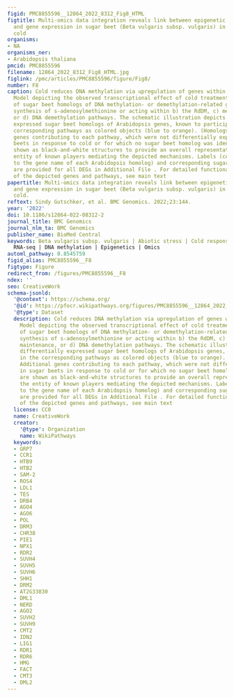 ```yaml
---
figid: PMC8855596__12864_2022_8312_Fig8_HTML
figtitle: Multi-omics data integration reveals link between epigenetic modifications
  and gene expression in sugar beet (Beta vulgaris subsp. vulgaris) in response to
  cold
organisms:
- NA
organisms_ner:
- Arabidopsis thaliana
pmcid: PMC8855596
filename: 12864_2022_8312_Fig8_HTML.jpg
figlink: /pmc/articles/PMC8855596/figure/Fig8/
number: F8
caption: Cold reduces DNA methylation via upregulation of genes within the ROS1-pathway.
  Model depicting the observed transcriptional effect of cold treatment on expression
  of sugar beet homologs of DNA methylation- or demethylation-related genes a) mediating
  synthesis of s-adenosylmethionine or acting within b) the RdDM, c) methylation maintenance,
  or d) DNA demethylation pathways. The schematic illustration depicts differentially
  expressed sugar beet homologs of Arabidopsis genes, known to participate in the
  corresponding pathways as colored objects (blue to orange). (Homologs of) Additional
  genes contributing to each pathway, which were not differentially expressed in sugar
  beets in response to cold or for which no sugar beet homolog was identified, are
  shown as black-and-white structures to provide an overall representation of the
  entity of known players mediating the depicted mechanisms. Labels (corresponding
  to the gene name of each Arabidopsis homolog) and corresponding sugar beet accessions
  are provided for all DEGs in Additional File . For detailed functional description
  of the depicted genes and pathways, see main text
papertitle: Multi-omics data integration reveals link between epigenetic modifications
  and gene expression in sugar beet (Beta vulgaris subsp. vulgaris) in response to
  cold.
reftext: Sindy Gutschker, et al. BMC Genomics. 2022;23:144.
year: '2022'
doi: 10.1186/s12864-022-08312-2
journal_title: BMC Genomics
journal_nlm_ta: BMC Genomics
publisher_name: BioMed Central
keywords: Beta vulgaris subsp. vulgaris | Abiotic stress | Cold response | WGBS |
  RNA-seq | DNA methylation | Epigenetics | Omics
automl_pathway: 0.8545759
figid_alias: PMC8855596__F8
figtype: Figure
redirect_from: /figures/PMC8855596__F8
ndex: ''
seo: CreativeWork
schema-jsonld:
  '@context': https://schema.org/
  '@id': https://pfocr.wikipathways.org/figures/PMC8855596__12864_2022_8312_Fig8_HTML.html
  '@type': Dataset
  description: Cold reduces DNA methylation via upregulation of genes within the ROS1-pathway.
    Model depicting the observed transcriptional effect of cold treatment on expression
    of sugar beet homologs of DNA methylation- or demethylation-related genes a) mediating
    synthesis of s-adenosylmethionine or acting within b) the RdDM, c) methylation
    maintenance, or d) DNA demethylation pathways. The schematic illustration depicts
    differentially expressed sugar beet homologs of Arabidopsis genes, known to participate
    in the corresponding pathways as colored objects (blue to orange). (Homologs of)
    Additional genes contributing to each pathway, which were not differentially expressed
    in sugar beets in response to cold or for which no sugar beet homolog was identified,
    are shown as black-and-white structures to provide an overall representation of
    the entity of known players mediating the depicted mechanisms. Labels (corresponding
    to the gene name of each Arabidopsis homolog) and corresponding sugar beet accessions
    are provided for all DEGs in Additional File . For detailed functional description
    of the depicted genes and pathways, see main text
  license: CC0
  name: CreativeWork
  creator:
    '@type': Organization
    name: WikiPathways
  keywords:
  - GRP7
  - CCR1
  - HTB9
  - HTB2
  - SAM-2
  - ROS4
  - LDL1
  - TES
  - DRB4
  - AGO4
  - AGO6
  - POL
  - DRM3
  - CHR38
  - PIE1
  - NPX1
  - RDR2
  - SUVH4
  - SUVH5
  - SUVH6
  - SHH1
  - DRM2
  - AT2G33830
  - DML1
  - NERD
  - AGO2
  - SUVH2
  - SUVH9
  - CMT2
  - IDN2
  - LIG1
  - RDR1
  - RDR6
  - HMG
  - FACT
  - CMT3
  - DML2
---
```

